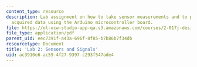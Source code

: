 ```yaml
---
content_type: resource
description: Lab assignment on how to take sensor measurements and to process the
  acquired data using the Arduino microcontroller board.
file: https://ol-ocw-studio-app-qa.s3.amazonaws.com/courses/2-017j-design-of-electromechanical-robotic-systems-fall-2009/ac3910e6ac594f279397c293f547ade4_MIT2_017JF09_slides2.pdf
file_type: application/pdf
parent_uid: eec7391f-a43a-696f-8f85-b7b86b7f34db
resourcetype: Document
title: 'Lab 2: Sensors and Signals'
uid: ac3910e6-ac59-4f27-9397-c293f547ade4
---
```

